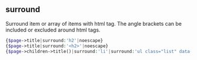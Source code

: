 ## surround

Surround item or array of items with html tag. The angle brackets can be included or excluded around html tags.

```php
{$page->title|surround:'h2'|noescape}
{$page->title|surround:'<h2>'|noescape}
{$page->children->title()|surround:'li'|surround:'ul class="list" data-tooltip="Children of {$page->title}"'|noescape}
```
